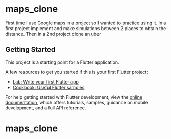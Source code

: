 # maps_clone

First time I use Google maps in a project so I wanted to practice using it.
In a first project implement and make simulations between 2 places to obtain the distance.
Then in a 2nd project clone an uber

## Getting Started

This project is a starting point for a Flutter application.

A few resources to get you started if this is your first Flutter project:

- [Lab: Write your first Flutter app](https://docs.flutter.dev/get-started/codelab)
- [Cookbook: Useful Flutter samples](https://docs.flutter.dev/cookbook)

For help getting started with Flutter development, view the
[online documentation](https://docs.flutter.dev/), which offers tutorials,
samples, guidance on mobile development, and a full API reference.
# maps_clone
